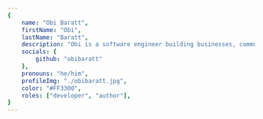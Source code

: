 ```yaml
---
{
	name: "Obi Baratt",
	firstName: "Obi",
	lastName: "Baratt",
	description: "Obi is a software engineer building businesses, communities, and the ecosystems that connect them. He leads the Idea Foundry, a development agency & startup studio, and co-organizes both the Sacramento JavaScript Meetup and the BizTech Mixer.",
	socials: {
		github: "obibaratt"
	},
	pronouns: "he/him",
	profileImg: "./obibaratt.jpg",
	color: "#FF3300",
	roles: ["developer", "author"],
}
---
```

